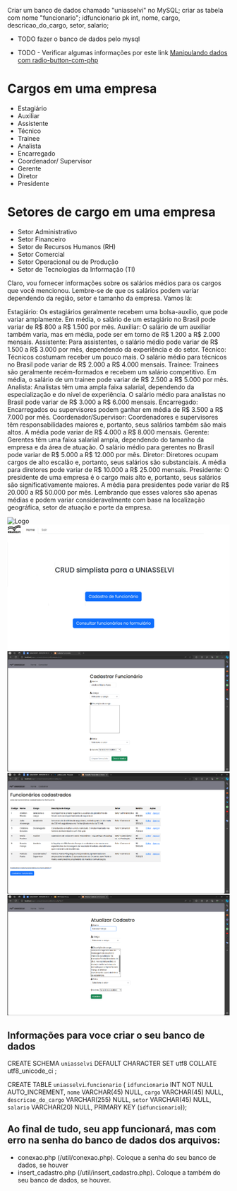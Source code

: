  Criar um banco de dados chamado "uniasselvi" no MySQL;
 criar as tabela com nome "funcionario";
 idfuncionario pk int,
 nome,
 cargo, 
 descricao_do_cargo, 
 setor, 
 salario;
 * TODO fazer o banco de dados pelo mysql




* TODO - Verificar algumas informações por este link [Manipulando dados com radio-button-com-php](http://devfuria.com.br/php/manipulando-radio-button-com-php/)

# Cargos em uma empresa
- Estagiário 
- Auxiliar
- Assistente
- Técnico 
- Trainee 
- Analista 
- Encarregado 
- Coordenador/ Supervisor 
- Gerente 
- Diretor
- Presidente 

# Setores de cargo em uma empresa 
- Setor Administrativo
- Setor Financeiro
- Setor de Recursos Humanos (RH)
- Setor Comercial
- Setor Operacional ou de Produção
- Setor de Tecnologias da Informação (TI)


Claro, vou fornecer informações sobre os salários médios para os cargos que você mencionou. Lembre-se de que os salários podem variar dependendo da região, setor e tamanho da empresa. Vamos lá:

Estagiário: Os estagiários geralmente recebem uma bolsa-auxílio, que pode variar amplamente. Em média, o salário de um estagiário no Brasil pode variar de R$ 800 a R$ 1.500 por mês.
Auxiliar: O salário de um auxiliar também varia, mas em média, pode ser em torno de R$ 1.200 a R$ 2.000 mensais.
Assistente: Para assistentes, o salário médio pode variar de R$ 1.500 a R$ 3.000 por mês, dependendo da experiência e do setor.
Técnico: Técnicos costumam receber um pouco mais. O salário médio para técnicos no Brasil pode variar de R$ 2.000 a R$ 4.000 mensais.
Trainee: Trainees são geralmente recém-formados e recebem um salário competitivo. Em média, o salário de um trainee pode variar de R$ 2.500 a R$ 5.000 por mês.
Analista: Analistas têm uma ampla faixa salarial, dependendo da especialização e do nível de experiência. O salário médio para analistas no Brasil pode variar de R$ 3.000 a R$ 6.000 mensais.
Encarregado: Encarregados ou supervisores podem ganhar em média de R$ 3.500 a R$ 7.000 por mês.
Coordenador/Supervisor: Coordenadores e supervisores têm responsabilidades maiores e, portanto, seus salários também são mais altos. A média pode variar de R$ 4.000 a R$ 8.000 mensais.
Gerente: Gerentes têm uma faixa salarial ampla, dependendo do tamanho da empresa e da área de atuação. O salário médio para gerentes no Brasil pode variar de R$ 5.000 a R$ 12.000 por mês.
Diretor: Diretores ocupam cargos de alto escalão e, portanto, seus salários são substanciais. A média para diretores pode variar de R$ 10.000 a R$ 25.000 mensais.
Presidente: O presidente de uma empresa é o cargo mais alto e, portanto, seus salários são significativamente maiores. A média para presidentes pode variar de R$ 20.000 a R$ 50.000 por mês.
Lembrando que esses valores são apenas médias e podem variar consideravelmente com base na localização geográfica, setor de atuação e porte da empresa.



![Logo](https://portal.uniasselvi.com.br/public/img/site/logo-horizontal_desk.png)
![Homepage](assets/img/homepage.png)
![Cadastro](assets/img/cadastro_homepage(1).png)
![Consulta](assets/img/consulta_homepage.png)
![Atualizar](assets/img/homepage_atualizar.png)



## Informações para voce criar o seu banco de dados

CREATE SCHEMA `uniasselvi` DEFAULT CHARACTER SET utf8 COLLATE utf8_unicode_ci ;



CREATE TABLE `uniasselvi`.`funcionario` (
  `idfuncionario` INT NOT NULL AUTO_INCREMENT,
  `nome` VARCHAR(45) NULL,
  `cargo` VARCHAR(45) NULL,
  `descricao_do_cargo` VARCHAR(255) NULL,
  `setor` VARCHAR(45) NULL,
  `salario` VARCHAR(20) NULL,
  PRIMARY KEY (`idfuncionario`));


## Ao final de tudo, seu app funcionará, mas com erro na senha do banco de dados dos arquivos: 
- conexao.php (/util/conexao.php). Coloque a senha do seu banco de dados, se houver
- insert_cadastro.php (/util/insert_cadastro.php). Coloque a também do seu banco de dados, se houver.